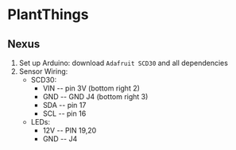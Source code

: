 # PlantThings
## Nexus 
1. Set up Arduino: download `Adafruit SCD30` and all dependencies 
2. Sensor Wiring: 
    - SCD30: 
        - VIN -- pin 3V (bottom right 2)
        - GND -- GND J4 (bottom right 3)
        - SDA -- pin 17
        - SCL -- pin 16
    - LEDs: 
        - 12V -- PIN 19,20
        - GND -- J4

